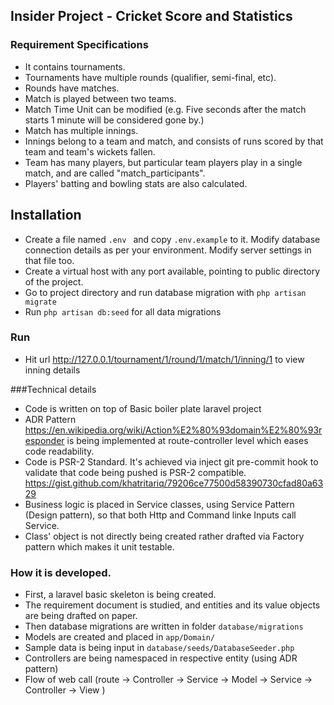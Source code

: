 
## Insider Project - Cricket Score and Statistics

### Requirement Specifications
 
- It contains tournaments.
- Tournaments have multiple rounds (qualifier, semi-final, etc).
- Rounds have matches.
- Match is played between two teams.
- Match Time Unit can be modified (e.g. Five seconds after the match starts 1 minute will be considered gone by.)
- Match has multiple innings.
- Innings belong to a team and match, and consists of runs scored by that team and team's wickets fallen.
- Team has many players, but particular team players play in a single match, and are called "match_participants".
- Players' batting and bowling stats are also calculated. 


## Installation

- Create a file named ```.env ``` and copy ```.env.example``` to it. Modify database connection details as per your environment. Modify server settings in that file too. 
- Create a virtual host with any port available, pointing to public directory of the project.
- Go to project directory and run database migration with ```php artisan migrate```
- Run ```php artisan db:seed``` for all data migrations


### Run

- Hit url http://127.0.0.1/tournament/1/round/1/match/1/inning/1 to view inning details

###Technical details

- Code is written on top of Basic boiler plate laravel project
- ADR Pattern https://en.wikipedia.org/wiki/Action%E2%80%93domain%E2%80%93responder is being implemented at route-controller level which eases code readability.
- Code is PSR-2 Standard. It's achieved via inject git pre-commit hook to validate that code being pushed is PSR-2 compatible. https://gist.github.com/khatritariq/79206ce77500d58390730cfad80a6329
- Business logic is placed in Service classes, using Service Pattern (Design pattern), so that both Http and Command linke Inputs call Service.
- Class' object is not directly being created rather drafted via Factory pattern which makes it unit testable.

### How it is developed.

- First, a laravel basic skeleton is being created.
- The requirement document is studied, and entities and its value objects are being drafted on paper.
- Then database migrations are written in folder ```database/migrations```
- Models are created and placed in ``app/Domain/``
- Sample data is being input in ``database/seeds/DatabaseSeeder.php``
- Controllers are being namespaced in respective entity (using ADR pattern)
- Flow of web call (route -> Controller -> Service -> Model -> Service -> Controller -> View )
